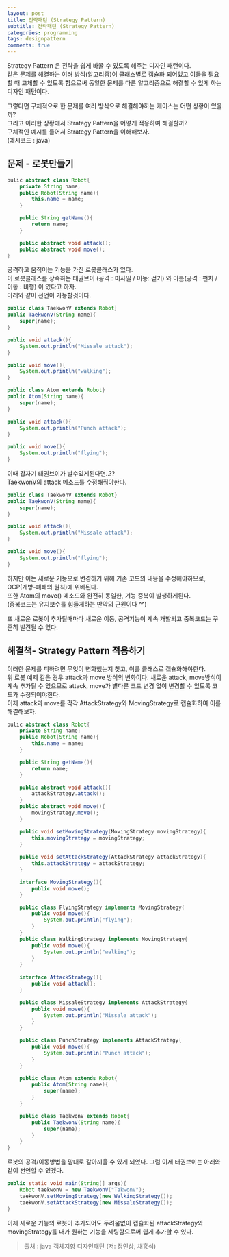 ```yaml
---
layout: post
title: 전략패턴 (Strategy Pattern)
subtitle: 전략패턴 (Strategy Pattern)
categories: programming
tags: designpattern
comments: true
---
```



Strategy Pattern 은 전략을 쉽게 바꿀 수 있도록 해주는 디자인 패턴이다.  
같은 문제를 해결하는 여러 방식(알고리즘)이 클래스별로 캡슐화 되어있고 이들을 필요할 때 교체할 수 있도록 함으로써 동일한 문제를 다른 알고리즘으로 해결할 수 있게 하는 디자인 패턴이다.  

그렇다면 구체적으로 한 문제를 여러 방식으로 해결해야하는 케이스는 어떤 상황이 있을까?  
그리고 이러한 상황에서 Strategy Pattern을 어떻게 적용하여 해결할까?  
구체적인 예시를 들어서 Strategy Pattern을 이해해보자.  
(예시코드 : java)

## 문제 - 로봇만들기 
```java
pulic abstract class Robot{
    private String name;
    public Robot(String name){
        this.name = name;
    }

    public String getName(){
        return name;
    }

    public abstract void attack();
    public abstract void move();
}
```
공격하고 움직이는 기능을 가진 로봇클래스가 있다.  
이 로봇클래스를 상속하는 태권브이 (공격 : 미사일 /  이동: 걷기) 와 아톰(공격 : 펀치 / 이동 : 비행) 이 있다고 하자.  
아래와 같이 선언이 가능할것이다.

```java
public class TaekwonV extends Robot}
public TaekwonV(String name){
    super(name);
}

public void attack(){
    System.out.println("Missale attack");
}

public void move(){
    System.out.println("walking");
}
```

```java
public class Atom extends Robot}
public Atom(String name){
    super(name);
}

public void attack(){
    System.out.println("Punch attack");
}

public void move(){
    System.out.println("flying");
}
```

이때 갑자기 태권브이가 날수있게된다면..??   
TaekwonV의 attack 메소드를 수정해줘야한다.  
```java
public class TaekwonV extends Robot}
public TaekwonV(String name){
    super(name);
}

public void attack(){
    System.out.println("Missale attack");
}

public void move(){
    System.out.println("flying");
}
```
하지만 이는 새로운 기능으로 변경하기 위해 기존 코드의 내용을 수정해야하므로, OCP(개방-폐쇄의 원칙)에 위배된다.  
또한 Atom의 move() 메소드와 완전히 동일한, 기능 중복이 발생하게된다.  
(중복코드는 유지보수를 힘들게하는 만악의 근원이다 ^^)  

또 새로운 로봇이 추가될때마다 새로운 이동, 공격기능이 계속 개발되고 중복코드는 꾸준히 발견될 수 있다.  

## 해결책- Strategy Pattern 적용하기 

이러한 문제를 피하려면 무엇이 변화했는지 찾고, 이를 클래스로 캡슐화해야한다.  
위 로봇 예제 같은 경우 attack과 move 방식의 변화이다. 새로운 attack, move방식이 계속 추가될 수 있으므로 attack, move가 별다른 코드 변경 없이 변경할 수 있도록 코드가 수정되어야한다.  
이제 attack과 move를 각각 AttackStrategy와 MovingStrategy로 캡슐화하여 이를 해결해보자. 

```java
pulic abstract class Robot{
    private String name;
    public Robot(String name){
        this.name = name;
    }

    public String getName(){
        return name;
    }

    public abstract void attack(){
        attackStrategy.attack();
    }
    public abstract void move(){
        movingStrategy.move();
    }

    public void setMovingStrategy(MovingStrategy movingStrategy){
        this.movingStrategy = movingStrategy;
    }
    
    public void setAttackStrategy(AttackStrategy attackStrategy){
        this.attackStrategy = attackStrategy;
    }

    interface MovingStrategy(){
        public void move();
    }

    public class FlyingStrategy implements MovingStrategy{
        public void move(){
            System.out.println("flying");
        }
    }
    public class WalkingStrategy implements MovingStrategy{
        public void move(){
            System.out.println("walking");
        }
    }
    
    interface AttackStrategy(){
        public void attack();
    }

    public class MissaleStrategy implements AttackStrategy{
        public void move(){
            System.out.println("Missale attack");
        }
    }

    public class PunchStrategy implements AttackStrategy{
        public void move(){
            System.out.println("Punch attack");
        }
    }

    public class Atom extends Robot{
        public Atom(String name){
            super(name);
        }
    }

    public class TaekwonV extends Robot{
        public TaekwonV(String name){
            super(name);
        }
    }
}
```
로봇의 공격/이동방법을 맘대로 갈아끼울 수 있게 되었다. 
그럼 이제 태권브이는 아래와 같이 선언할 수 있겠다.
```java
public static void main(String[] args){
    Robot taekwonV = new TaekwonV("TakwonV");
    taekwonV.setMovingStrategy(new WalkingStrategy());
    taekwonV.setAttackStrategy(new MissaleStrategy());
}
```

이제 새로운 기능의 로봇이 추가되어도 두려움없이 캡슐화된 attackStrategy와 movingStrategy를 내가 원하는 기능을 세팅함으로써 쉽게 추가할 수 있다. 

>출처 : java 객체지향 디자인패턴 (저: 정인상, 채흥석)